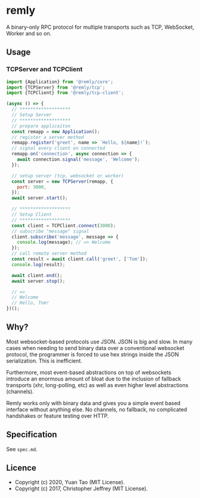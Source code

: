 # remly

A binary-only RPC protocol for multiple transports such as TCP, WebSocket, Worker and so on.

## Usage

### TCPServer and TCPClient

```js
import {Application} from '@remly/core';
import {TCPServer} from '@remly/tcp';
import {TCPClient} from '@remly/tcp-client';

(async () => {
  // *******************
  // Setup Server
  // *******************
  // prepare applicaiton
  const remapp = new Application();
  // register a server method
  remapp.register('greet', name => `Hello, ${name}!`);
  // signal every client on connected
  remapp.on('connection', async connection => {
    await connection.signal('message', 'Welcome');
  });

  // setup server (tcp, websocket or worker)
  const server = new TCPServer(remapp, {
    port: 3000,
  });
  await server.start();

  // *******************
  // Setup Client
  // *******************
  const client = TCPClient.connect(3000);
  // subscribe "message" signal
  client.subscribe('message', message => {
    console.log(message); // => Welcome
  });
  // call remote server method
  const result = await client.call('greet', ['Tom']);
  console.log(result);

  await client.end();
  await server.stop();

  // =>
  // Welcome
  // Hello, Tom!
})();
```

## Why?

Most websocket-based protocols use JSON. JSON is big and slow. In many cases when needing to send binary data over a
conventional websocket protocol, the programmer is forced to use hex strings inside the JSON serialization. This is
inefficient.

Furthermore, most event-based abstractions on top of websockets introduce an enormous amount of bloat due to the
inclusion of fallback transports (xhr, long-polling, etc) as well as even higher level abstractions (channels).

Remly works only with binary data and gives you a simple event based interface without anything else. No channels, no
fallback, no complicated handshakes or feature testing over HTTP.

## Specification

See `spec.md`.

## Licence

- Copyright (c) 2020, Yuan Tao (MIT License).
- Copyright (c) 2017, Christopher Jeffrey (MIT License).
